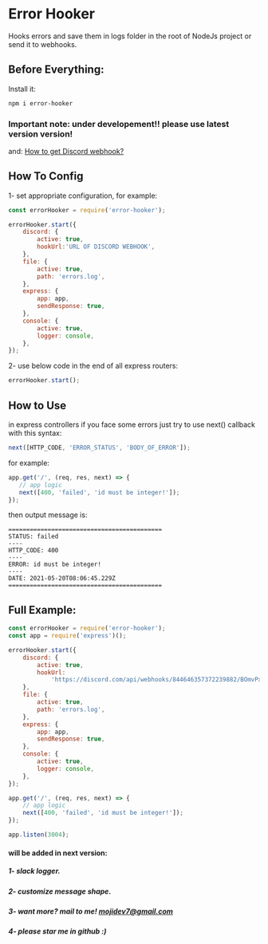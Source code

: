 # Error Hooker
 Hooks errors and save them in logs folder in the root of NodeJs project or send it to webhooks.

## Before Everything:
Install it:
```bash
npm i error-hooker
```
### Important note: under developement!! please use latest version version!

and:
[How to get Discord webhook?](https://support.discord.com/hc/en-us/articles/228383668-Intro-to-Webhooks)

## How To Config
1- set appropriate configuration, for example:

```js
const errorHooker = require('error-hooker');

errorHooker.start({
	discord: {
		active: true,
		hookUrl:'URL OF DISCORD WEBHOOK',
	},
	file: {
		active: true,
		path: 'errors.log',
	},
	express: {
		app: app,
		sendResponse: true,
	},
	console: {
		active: true,
		logger: console,
	},
});
```

2- use below code in the end of all express routers:

```js
errorHooker.start();
```

## How to Use
in express controllers if you face some errors just try to use next() callback with this syntax:

```js
next([HTTP_CODE, 'ERROR_STATUS', 'BODY_OF_ERROR']);
```

for example:

```js
app.get('/', (req, res, next) => {
   // app logic
   next([400, 'failed', 'id must be integer!']);
});
```

then output message is:

```log
===========================================
STATUS: failed
----
HTTP_CODE: 400
----
ERROR: id must be integer!
----
DATE: 2021-05-20T08:06:45.229Z
===========================================
```


## Full Example:
```js
const errorHooker = require('error-hooker');
const app = require('express')();

errorHooker.start({
	discord: {
		active: true,
		hookUrl:
			'https://discord.com/api/webhooks/844646357372239882/BOmvPxqieTqr8H5G-FuMT2kLL639UbddTW5YmIXx5MJ0_fLj2yJGf1PJustZQhzGTK4L',
	},
	file: {
		active: true,
		path: 'errors.log',
	},
	express: {
		app: app,
		sendResponse: true,
	},
	console: {
		active: true,
		logger: console,
	},
});

app.get('/', (req, res, next) => {
	// app logic
	next([400, 'failed', 'id must be integer!']);
});

app.listen(3004);
```

#### will be added in next version:
##### 1- slack logger.
##### 2- customize message shape.
##### 3- want more? mail to me! mojidev7@gmail.com
##### 4- please star me in github :)

